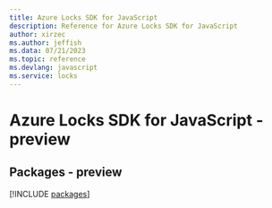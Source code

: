 ```yaml
---
title: Azure Locks SDK for JavaScript
description: Reference for Azure Locks SDK for JavaScript
author: xirzec
ms.author: jeffish
ms.data: 07/21/2023
ms.topic: reference
ms.devlang: javascript
ms.service: locks
---
```

# Azure Locks SDK for JavaScript - preview
## Packages - preview
[!INCLUDE [packages](locks-index.md)]